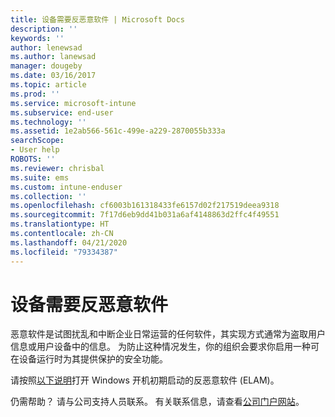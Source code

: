 ```yaml
---
title: 设备需要反恶意软件 | Microsoft Docs
description: ''
keywords: ''
author: lenewsad
ms.author: lanewsad
manager: dougeby
ms.date: 03/16/2017
ms.topic: article
ms.prod: ''
ms.service: microsoft-intune
ms.subservice: end-user
ms.technology: ''
ms.assetid: 1e2ab566-561c-499e-a229-2870055b333a
searchScope:
- User help
ROBOTS: ''
ms.reviewer: chrisbal
ms.suite: ems
ms.custom: intune-enduser
ms.collection: ''
ms.openlocfilehash: cf6003b161318433fe6157d02f217519deea9318
ms.sourcegitcommit: 7f17d6eb9dd41b031a6af4148863d2ffc4f49551
ms.translationtype: HT
ms.contentlocale: zh-CN
ms.lasthandoff: 04/21/2020
ms.locfileid: "79334387"
---
```

# <a name="your-device-needs-antimalware-software"></a>设备需要反恶意软件

恶意软件是试图扰乱和中断企业日常运营的任何软件，其实现方式通常为盗取用户信息或用户设备中的信息。 为防止这种情况发生，你的组织会要求你启用一种可在设备运行时为其提供保护的安全功能。

请按照[以下说明](https://gallery.technet.microsoft.com/How-to-turn-on-Early-84552ec5)打开 Windows 开机初期启动的反恶意软件 (ELAM)。

仍需帮助？ 请与公司支持人员联系。 有关联系信息，请查看[公司门户网站](https://go.microsoft.com/fwlink/?linkid=2010980)。
